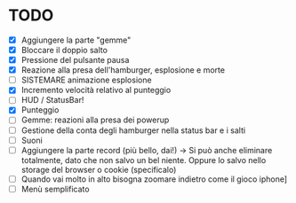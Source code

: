 # TODO
- [x] Aggiungere la parte "gemme"
- [x] Bloccare il doppio salto
- [x] Pressione del pulsante pausa
- [x] Reazione alla presa dell'hamburger, esplosione e morte
- [ ] SISTEMARE animazione esplosione
- [x] Incremento velocità relativo al punteggio
- [ ] HUD / StatusBar!
- [x] Punteggio
- [ ] Gemme: reazioni alla presa dei powerup
- [ ] Gestione della conta degli hamburger nella status bar e i salti
- [ ] Suoni
- [ ] Aggiungere la parte record (più bello, dai!) -> Si può anche eliminare totalmente, 
      dato che non salvo un bel niente. Oppure lo salvo nello storage del browser o cookie (specificalo)
- [ ] Quando vai molto in alto bisogna zoomare indietro come il gioco iphone]
- [ ] Menù semplificato